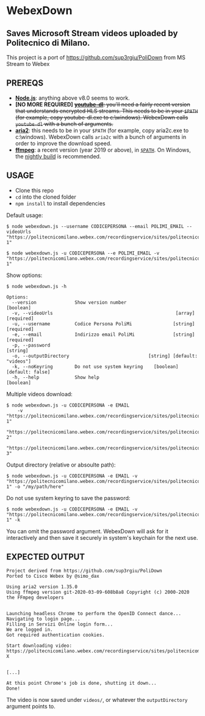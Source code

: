 # WebexDown

## Saves Microsoft Stream videos uploaded by Politecnico di Milano.

This project is a port of https://github.com/sup3rgiu/PoliDown from MS Stream to Webex



## PREREQS

* [**Node.js**](https://nodejs.org/it/download/): anything above v8.0 seems to work.
* **[NO MORE REQUIRED]** ~~[**youtube-dl**](https://ytdl-org.github.io/youtube-dl/download.html): you'll need a fairly recent version that understands encrypted HLS streams. This needs to be in your `$PATH` (for example, copy youtube-dl.exe to c:\windows). WebexDown calls `youtube-dl` with a bunch of arguments.~~
* [**aria2**](https://github.com/aria2/aria2/releases): this needs to be in your `$PATH` (for example, copy aria2c.exe to c:\windows). WebexDown calls `aria2c` with a bunch of arguments in order to improve the download speed.
* [**ffmpeg**](https://www.ffmpeg.org/download.html): a recent version (year 2019 or above), in [`$PATH`](https://www.thewindowsclub.com/how-to-install-ffmpeg-on-windows-10). On Windows, the [nightly build](https://ffmpeg.zeranoe.com/builds/win64/static/ffmpeg-20200309-608b8a8-win64-static.zip) is recommended.


## USAGE

* Clone this repo
* `cd` into the cloned folder
* `npm install` to install dependencies

Default usage:
```
$ node webexdown.js --username CODICEPERSONA --email POLIMI_EMAIL --videoUrls "https://politecnicomilano.webex.com/recordingservice/sites/politecnicomilano/recording/playback/VIDEO-1"

$ node webexdown.js -u CODICEPERSONA --e POLIMI_EMAIL -v "https://politecnicomilano.webex.com/recordingservice/sites/politecnicomilano/recording/playback/VIDEO-1"
```

Show options:
```
$ node webexdown.js -h

Options:
  --version              Show version number                           [boolean]
  -v, --videoUrls                                             [array] [required]
  -u, --username         Codice Persona PoliMi               [string] [required]
  -e, --email            Indirizzo email PoliMi              [string] [required]
  -p, --password                                                        [string]
  -o, --outputDirectory                             [string] [default: "videos"]
  -k, --noKeyring        Do not use system keyring    [boolean] [default: false]
  -h, --help             Show help                                     [boolean]
```

Multiple videos download:
```
$ node webexdown.js -u CODICEPERSONA -e EMAIL
    -v "https://politecnicomilano.webex.com/recordingservice/sites/politecnicomilano/recording/playback/VIDEO-1"
                "https://politecnicomilano.webex.com/recordingservice/sites/politecnicomilano/recording/playback/VIDEO-2"
                "https://politecnicomilano.webex.com/recordingservice/sites/politecnicomilano/recording/playback/VIDEO-3"
```

Output directory (relative or absoulte path):
```
$ node webexdown.js -u CODICEPERSONA -e EMAIL -v "https://politecnicomilano.webex.com/recordingservice/sites/politecnicomilano/recording/playback/VIDEO-1" -o "/my/path/here"
```

Do not use system keyring to save the password:
```
$ node webexdown.js -u CODICEPERSONA -e EMAIL -v "https://politecnicomilano.webex.com/recordingservice/sites/politecnicomilano/recording/playback/VIDEO-1" -k
```


You can omit the password argument. WebexDown will ask for it interactively and then save it securely in system's keychain for the next use.

## EXPECTED OUTPUT

```
Project derived from https://github.com/sup3rgiu/PoliDown
Ported to Cisco Webex by @simo_dax

Using aria2 version 1.35.0
Using ffmpeg version git-2020-03-09-608b8a8 Copyright (c) 2000-2020 the FFmpeg developers


Launching headless Chrome to perform the OpenID Connect dance...
Navigating to login page...
Filling in Servizi Online login form...
We are logged in.
Got required authentication cookies.

Start downloading video: https://politecnicomilano.webex.com/recordingservice/sites/politecnicomilano/recording/playback/VIDEO-X


[...]

At this point Chrome's job is done, shutting it down...
Done!
```

The video is now saved under `videos/`, or whatever the `outputDirectory` argument points to.
